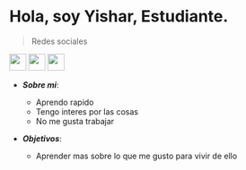 # Hola, soy Yishar, Estudiante.

>Redes sociales

<img src='https://th.bing.com/th/id/OIP.XgT9d552B6R9C60Ul2yqkAHaHa?w=177&h=180&c=7&r=0&o=5&pid=1.7' width='30px'> <img src='https://th.bing.com/th/id/OIP.kcEW0BnMyMcnnb7XKdVIJgHaGB?w=212&h=180&c=7&r=0&o=5&pid=1.7' width='30px'> [<img src='https://th.bing.com/th/id/OIP.aByvAl4Fl4Dk3N9fA3IudwHaFM?w=254&h=180&c=7&r=0&o=5&pid=1.7' width='30px'>](https://www.youtube.com/?gl=ES&hl=es)

- ***Sobre mi***:
  - Aprendo rapido
  - Tengo interes por las cosas
  - No me gusta trabajar

- ***Objetivos***:
  - Aprender mas sobre lo que me gusto para vivir de ello



